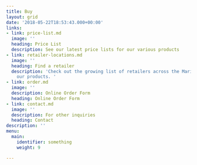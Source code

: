 ```yaml
---
title: Buy
layout: grid
date: '2018-05-22T18:53:43.000+00:00'
links:
- link: price-list.md
  image: ''
  heading: Price List
  description: See our latest price lists for our various products
- link: retailer-locations.md
  image: ''
  heading: Find a retailer
  description: 'Check out the growing list of retailers across the Maritimes carrying
    our products. '
- link: order.md
  image: ''
  description: Online Order Form
  heading: Online Order Form
- link: contact.md
  image: ''
  description: For other inquiries
  heading: Contact
description: ''
menu:
  main:
    identifier: something
    weight: 9

---
```

